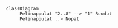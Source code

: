 ```mermaid
 classDiagram
      Pelinappulat "2..8" --> "1" Ruudut
      Pelinappulat ..> Nopat

```
